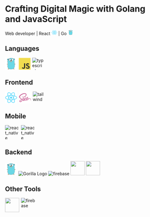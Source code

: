 # Crafting Digital Magic with Golang and JavaScript

Web developer | React   <img src="https://raw.githubusercontent.com/devicons/devicon/master/icons/react/react-original.svg" alt="react" width="19" height="17"/>
| Go   <img src="https://raw.githubusercontent.com/devicons/devicon/master/icons/go/go-original.svg" alt="python" width="19" height="17"/>

## Languages
<div style="display: flex; flex-direction: row; gap: 5px;">
  <img src="https://raw.githubusercontent.com/devicons/devicon/master/icons/go/go-original.svg" alt="python" width="40" height="40" />
  <img src="https://raw.githubusercontent.com/devicons/devicon/master/icons/javascript/javascript-original.svg" alt="javascript" width="40" height="40" margin-right="30px" />
  <img src="https://cdn.jsdelivr.net/gh/devicons/devicon/icons/typescript/typescript-original.svg" alt="typescript" width="40" height="40" />
</div>

## Frontend
<div style="display:flex ; flex-direction:row ; gap:6px ; text-decoration: none; " >
  <img src="https://raw.githubusercontent.com/devicons/devicon/master/icons/react/react-original.svg" alt="react" width="40" height="40"/>
  <img src="https://raw.githubusercontent.com/devicons/devicon/master/icons/sass/sass-original.svg" alt="sass" width="40" height="40"/>
   <img src="https://cdn.jsdelivr.net/gh/devicons/devicon@latest/icons/tailwindcss/tailwindcss-original.svg" alt="tailwind" width="40" height="40"/>
</div>

## Mobile
<div style="display:flex ; flex-direction:row ; gap:6px ; text-decoration: none; " >
    <img src="https://cdn.worldvectorlogo.com/logos/react-native-1.svg" alt="react_native" width="47" height="47"/>
      <img src="  https://cdn.worldvectorlogo.com/logos/expo-1.svg" alt="react_native" width="47" height="47"/>
  </div>

## Backend
<div style="text-decoration: none;" >
<img src="https://raw.githubusercontent.com/devicons/devicon/master/icons/go/go-original.svg" alt="python" width="40" height="40"/>
 <img src="https://github.com/gorilla/.github/assets/53367916/d92caabf-98e0-473e-bfbf-ab554ba435e5"
         alt="Gorilla Logo" width="40" height="40"/>
<img src="https://www.vectorlogo.zone/logos/firebase/firebase-icon.svg" alt="firebase" width="40" height="40"/>
  <img src="https://cdn.jsdelivr.net/gh/devicons/devicon/icons/mysql/mysql-original-wordmark.svg" width="47" height="47"/>
<img src="https://cdn.jsdelivr.net/gh/devicons/devicon/icons/postgresql/postgresql-original-wordmark.svg" width="47" height="47" />
</div>

## Other Tools
<div style="display:flex ; flex-direction:row ; gap:6px ; text-decoration: none; "> 
<img src="https://cdn.jsdelivr.net/gh/devicons/devicon/icons/docker/docker-original.svg" width="47" height="47" />
<img src="https://www.vectorlogo.zone/logos/github/github-icon.svg" alt="firebase" width="47" height="47"/>
</div>
